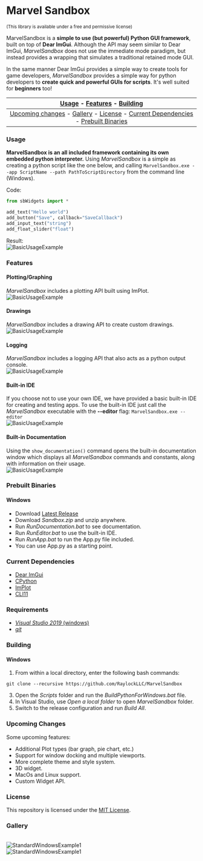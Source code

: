 # Marvel Sandbox
<sub>(This library is available under a free and permissive license)</sub>

MarvelSandbox is a **simple to use (but powerful) Python GUI framework**, built on top of **Dear ImGui**. Although the API may seem similar to Dear ImGui, _MarvelSandbox_ does not use the immediate mode paradigm, but instead provides a wrapping that simulates a traditional retained mode GUI.

In the same manner Dear ImGui provides a simple way to create tools for game developers, _MarvelSandbox_ provides a simple way for python developers to **create quick and powerful GUIs for scripts**. It's well suited for **beginners** too!

| [Usage](#usage) - [Features](#features) - [Building](#building)|
:----------------------------------------------------------: |
| [Upcoming changes](#upcoming-changes) - [Gallery](#gallery) - [License](#license) - [Current Dependencies](#current-dependencies) - [Prebuilt Binaries](#prebuilt-binaries)|

### Usage
**MarvelSandbox is an all included framework containing its own embedded python interpreter.** Using _MarvelSandbox_ is a simple as creating a python script like the one below, and calling ```MarvelSandbox.exe --app ScriptName --path PathToScriptDirectory``` from the command line (Windows).

Code:
```Python
from sbWidgets import *

add_text("Hello world")
add_button("Save", callback="SaveCallback")
add_input_text("string")
add_float_slider("float")
```
Result:
<BR>![BasicUsageExample](../assets/BasicUsageExample1.PNG?raw=true)

### Features

#### Plotting/Graphing
_MarvelSandbox_ includes a plotting API built using ImPlot.
<BR>![BasicUsageExample](../assets/PlottingExample1.PNG?raw=true)
  
#### Drawings
_MarvelSandbox_ includes a drawing API to create custom drawings.
<BR>![BasicUsageExample](../assets/DrawingExample1.PNG?raw=true)

#### Logging
_MarvelSandbox_ includes a logging API that also acts as a python output console.
<BR>![BasicUsageExample](../assets/LoggingExample1.PNG?raw=true)
  
#### Built-in IDE
If you choose not to use your own IDE, we have provided a basic built-in IDE for creating and testing apps. To use the built-in IDE just call the _MarvelSandbox_ executable with the **--editor** flag: ```MarvelSandbox.exe --editor```
<BR>![BasicUsageExample](../assets/IDEExample1.PNG?raw=true)
  
#### Built-in Documentation
Using the ```show_documentation()``` command opens the built-in documentation window which displays all _MarvelSandbox_ commands and constants, along with information on their usage.
<BR>![BasicUsageExample](../assets/DocumentationExample.PNG?raw=true)
  
### Prebuilt Binaries
#### Windows
- Download [Latest Release](https://github.com/RaylockLLC/MarvelSandbox/releases/download/v0.1-alpha/Sandbox.zip)
- Download _Sandbox.zip_ and unzip anywhere. 
- Run _RunDocumentation.bat_ to see documentation.
- Run _RunEditor.bat_ to use the built-in IDE.
- Run _RunApp.bat_ to run the App.py file included.
- You can use App.py as a starting point.

### Current Dependencies

- [Dear ImGui](https://github.com/ocornut/imgui)
- [CPython](https://github.com/python/cpython)
- [ImPlot](https://github.com/epezent/implot)
- [CLI11](https://github.com/CLIUtils/CLI11)

### Requirements

- [_Visual Studio 2019_ (windows)](https://visualstudio.microsoft.com/vs/)
- [_git_](https://git-scm.com/)

### Building

#### Windows

1. From within a local directory, enter the following bash commands:
```
git clone --recursive https://github.com/RaylockLLC/MarvelSandbox
```
3. Open the _Scripts_ folder and run the _BuildPythonForWindows.bat_ file.
4. In Visual Studio, use _Open a local folder_ to open _MarvelSandbox_ folder.
5. Switch to the release configuration and run _Build All_.

### Upcoming Changes
Some upcoming features:
- Additional Plot types (bar graph, pie chart, etc.)
- Support for window docking and multiple viewports.
- More complete theme and style system.
- 3D widget.
- MacOs and Linux support.
- Custom Widget API.


### License

This repository is licensed under the [MIT License](https://mit-license.org/).

### Gallery
<BR>![StandardWindowsExample1](../assets/WidgetsExample1.PNG?raw=true)
<BR>![StandardWindowsExample1](../assets/StandardWindowsExample1.PNG?raw=true)
